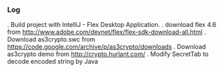 


### Log

. Build project with IntelliJ - Flex Desktop Application.
. download flex 4.6 from http://www.adobe.com/devnet/flex/flex-sdk-download-all.html
. Download as3crypto.swc from https://code.google.com/archive/p/as3crypto/downloads
. Download as3crypto demo from http://crypto.hurlant.com/
. Modify SecretTab to decode encoded string by Java